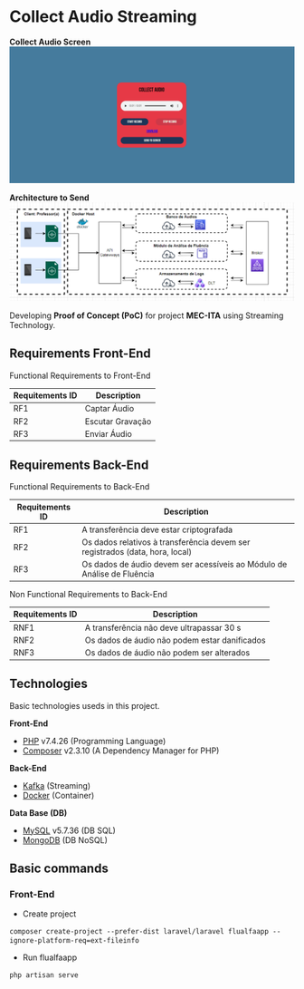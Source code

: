 # Collect Audio Streaming

**Collect Audio Screen**
![](img/screen.png)

**Architecture to Send**
![](img/architecture-streaming.png)

Developing **Proof of Concept (PoC)** for project **MEC-ITA** using Streaming Technology.

## Requirements Front-End

Functional Requirements to Front-End

| Requitements ID  | Description  |
|---|---|
|  RF1 | Captar Áudio  |
|  RF2 | Escutar Gravação  |
|  RF3 | Enviar Áudio  |

## Requirements Back-End

Functional Requirements to Back-End

| Requitements ID  | Description  |
|---|---|
|  RF1 | A transferência deve estar criptografada  |
|  RF2 | Os dados relativos à transferência devem ser registrados (data, hora, local)  |
|  RF3 | Os dados de áudio devem ser acessíveis ao Módulo de Análise de Fluência  |

Non Functional Requirements to Back-End

| Requitements ID  | Description  |
|---|---|
|  RNF1 | A transferência não deve ultrapassar 30 s  |
|  RNF2 | Os dados de áudio não podem estar danificados  |
|  RNF3 | Os dados de áudio não podem ser alterados  |

## Technologies

Basic technologies useds in this project.

**Front-End**

* [PHP](https://www.php.net/) v7.4.26 (Programming Language)
* [Composer](https://getcomposer.org/) v2.3.10 (A Dependency Manager for PHP)

**Back-End**

* [Kafka](https://kafka.apache.org/) (Streaming)
* [Docker](https://www.docker.com/) (Container)

**Data Base (DB)**

* [MySQL](https://www.mysql.com/) v5.7.36 (DB SQL)
* [MongoDB](https://www.mongodb.com/) (DB NoSQL)

## Basic commands

### Front-End

* Create project

```shell
composer create-project --prefer-dist laravel/laravel flualfaapp --ignore-platform-req=ext-fileinfo
```

* Run flualfaapp

```
php artisan serve
```

